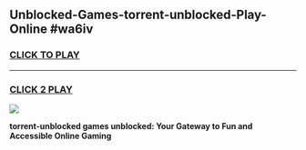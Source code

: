 
## Unblocked-Games-torrent-unblocked-Play-Online #wa6iv
<h3>
<a href="https://news.freeplayer.one?title=torrent-unblocked&ref=3">CLICK TO PLAY</a></h3>
<hr>

<h3>
<a href="https://news.freeplayer.one?title=torrent-unblocked&ref=3">CLICK 2 PLAY</a>
  
</h3>

<a href="https://news.freeplayer.one?title=torrent-unblocked&ref=3"><img src="https://clearcache.store/games.png"></a>


**torrent-unblocked games unblocked: Your Gateway to Fun and Accessible Online Gaming**
